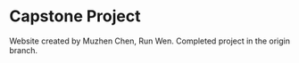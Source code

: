 # Capstone Project
Website created by Muzhen Chen, Run Wen. Completed project in the origin branch. 

